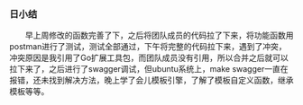 <h3>日小结</h3>
&emsp;&emsp;早上周修改的函数完善了下，之后将团队成员的代码拉了下来，将功能函数用postman进行了测试，测试全部通过，下午将完整的代码拉下来，遇到了冲突，冲突原因是我引用了Go扩展工具包，而团队成员没有引用，所以合并之后就可以拉下来了，之后进行了swagger调试，但ubuntu系统上，make swagger一直在报错，还未找到解决方法，晚上学了会儿模板引擎，了解了模板自定义函数，继承模板等等。